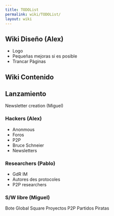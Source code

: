 ```yaml
---
title: TODOList
permalink: wiki/TODOList/
layout: wiki
---
```


Wiki Diseño (Alex)
------------------

-   Logo
-   Pequeñas mejoras si es posible
-   Trancar Pàginas

Wiki Contenido
--------------

Lanzamiento
-----------

Newsletter creation (Miguel)

### Hackers (Alex)

-   Anonmous
-   Foros
-   P2P
-   Bruce Schneier
-   Newsletters

### Researchers (Pablo)

-   GdR IM
-   Autores des protocoles
-   P2P researchers

### S/W libre (Miguel)

Bote Global Square Proyectos P2P Partidos Piratas
